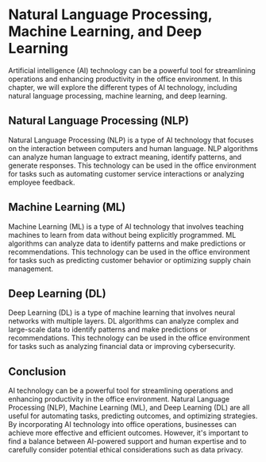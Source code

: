 Natural Language Processing, Machine Learning, and Deep Learning
=====================================================================================================================================

Artificial intelligence (AI) technology can be a powerful tool for streamlining operations and enhancing productivity in the office environment. In this chapter, we will explore the different types of AI technology, including natural language processing, machine learning, and deep learning.

Natural Language Processing (NLP)
---------------------------------

Natural Language Processing (NLP) is a type of AI technology that focuses on the interaction between computers and human language. NLP algorithms can analyze human language to extract meaning, identify patterns, and generate responses. This technology can be used in the office environment for tasks such as automating customer service interactions or analyzing employee feedback.

Machine Learning (ML)
---------------------

Machine Learning (ML) is a type of AI technology that involves teaching machines to learn from data without being explicitly programmed. ML algorithms can analyze data to identify patterns and make predictions or recommendations. This technology can be used in the office environment for tasks such as predicting customer behavior or optimizing supply chain management.

Deep Learning (DL)
------------------

Deep Learning (DL) is a type of machine learning that involves neural networks with multiple layers. DL algorithms can analyze complex and large-scale data to identify patterns and make predictions or recommendations. This technology can be used in the office environment for tasks such as analyzing financial data or improving cybersecurity.

Conclusion
----------

AI technology can be a powerful tool for streamlining operations and enhancing productivity in the office environment. Natural Language Processing (NLP), Machine Learning (ML), and Deep Learning (DL) are all useful for automating tasks, predicting outcomes, and optimizing strategies. By incorporating AI technology into office operations, businesses can achieve more effective and efficient outcomes. However, it's important to find a balance between AI-powered support and human expertise and to carefully consider potential ethical considerations such as data privacy.
